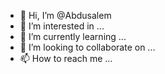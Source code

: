 - 👋 Hi, I’m @Abdusalem
- 👀 I’m interested in ...
- 🌱 I’m currently learning ...
- 💞️ I’m looking to collaborate on ...
- 📫 How to reach me ...

<!---
Abdusalem/Abdusalem is a ✨ special ✨ repository because its `README.md` (this file) appears on your GitHub profile.
You can click the Preview link to take a look at your changes.
--->
